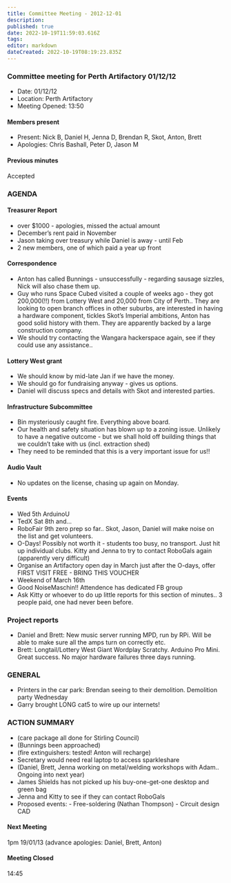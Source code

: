 ```yaml
---
title: Committee Meeting - 2012-12-01
description: 
published: true
date: 2022-10-19T11:59:03.616Z
tags: 
editor: markdown
dateCreated: 2022-10-19T08:19:23.835Z
---
```


### Committee meeting for Perth Artifactory 01/12/12

-   Date: 01/12/12
-   Location: Perth Artifactory
-   Meeting Opened: 13:50

#### Members present

-   Present: Nick B, Daniel H, Jenna D, Brendan R, Skot, Anton, Brett
-   Apologies: Chris Bashall, Peter D, Jason M

#### Previous minutes

Accepted

### AGENDA

#### Treasurer Report

-   over \$1000 - apologies, missed the actual amount
-   December’s rent paid in November
-   Jason taking over treasury while Daniel is away - until Feb
-   2 new members, one of which paid a year up front

#### Correspondence

-   Anton has called Bunnings - unsuccessfully - regarding sausage sizzles, Nick will also chase them up.
-   Guy who runs Space Cubed visited a couple of weeks ago - they got 200,000(!!) from Lottery West and 20,000 from City of Perth.. They are looking to open branch offices in other suburbs, are interested in having a hardware component, tickles Skot’s Imperial ambitions, Anton has good solid history with them. They are apparently backed by a large construction company.
-   We should try contacting the Wangara hackerspace again, see if they could use any assistance..

#### Lottery West grant

-   We should know by mid-late Jan if we have the money.
-   We should go for fundraising anyway - gives us options.
-   Daniel will discuss specs and details with Skot and interested parties.

#### Infrastructure Subcommittee

-   Bin mysteriously caught fire. Everything above board.
-   Our health and safety situation has blown up to a zoning issue. Unlikely to have a negative outcome - but we shall hold off building things that we couldn’t take with us (incl. extraction shed)
-   They need to be reminded that this is a very important issue for us!!

#### Audio Vault

-   No updates on the license, chasing up again on Monday.

#### Events

-   Wed 5th ArduinoU
-   TedX Sat 8th and...
-   RoboFair 9th zero prep so far.. Skot, Jason, Daniel will make noise on the list and get volunteers.
-   O-Days! Possibly not worth it - students too busy, no transport. Just hit up individual clubs. Kitty and Jenna to try to contact RoboGals again (apparently very difficult)
-   Organise an Artifactory open day in March just after the O-days, offer FIRST VISIT FREE - BRING THIS VOUCHER
-   Weekend of March 16th
-   Good NoiseMaschin!! Attendence has dedicated FB group
-   Ask Kitty or whoever to do up little reports for this section of minutes.. 3 people paid, one had never been before.

### Project reports

-   Daniel and Brett: New music server running MPD, run by RPi. Will be able to make sure all the amps turn on correctly etc.
-   Brett: Longtail/Lottery West Giant Wordplay Scratchy. Arduino Pro Mini. Great success. No major hardware failures three days running.

### GENERAL

-   Printers in the car park: Brendan seeing to their demolition. Demolition party Wednesday
-   Garry brought LONG cat5 to wire up our internets!

### ACTION SUMMARY

-   (care package all done for Stirling Council)
-   (Bunnings been approached)
-   (fire extinguishers: tested! Anton will recharge)
-   Secretary would need real laptop to access sparkleshare
-   (Daniel, Brett, Jenna working on metal/welding workshops with Adam.. Ongoing into next year)
-   James Shields has not picked up his buy-one-get-one desktop and green bag
-   Jenna and Kitty to see if they can contact RoboGals
-   Proposed events: - Free-soldering (Nathan Thompson) - Circuit design CAD

#### Next Meeting

1pm 19/01/13 (advance apologies: Daniel, Brett, Anton)

#### Meeting Closed

14:45
